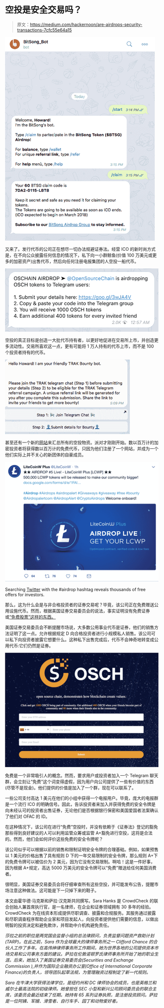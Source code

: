 # 空投是安全交易吗？

> 原文：<https://medium.com/hackernoon/are-airdrops-security-transactions-7cfc55e64a15>

![](img/cbd7f167c50b1c57abeca4ab498b7a3e.png)

又来了。发行代币的公司正在想尽一切办法规避证券法。经营 ICO 的新时尚方式是，在不向公众披露任何信息的情况下，私下向一小群鲸鱼(价值 100 万美元或更多的加密资产)出售代币，然后向任何注册电报集团的人空投一船代币。

![](img/3bcaade8c6af9bcc8135ad5c7b27a0b2.png)

空投的真正目标是创造一大批代币持有者，以更好地促进在交易所上市，并创造更多流动性。交易所喜欢这一点，更有可能将 1 万人持有的代币上市，而不是 100 个投资者持有的代币。

![](img/33aac0ad875470a1f2eff0608276d7ae.png)

甚至还有一个新的[网站](https://airdropalert.com/)来汇总所有的空投物资。派对才刚刚开始。数以百万计的加密投资者将获得数以百万计的免费代币，只因为他们注册了一个网站，并成为一个他们实际上并不关心的新团体的自豪成员。

![](img/1b147f50168cc8033a10b1800cf213a1.png)

Searching [Twitter](https://twitter.com/search?q=%23Airdrop&src=tyah&lang=en) with the #airdrop hashtag reveals thousands of free offers for investors.

那么，这为什么会是与非合格投资者的证券交易呢？毕竟，该公司正在免费赠送公用设施代币。然而，根据美国证券交易委员会的说法，事实证明没有免费证券或[“免费股票”这样的东西。](https://www.sec.gov/news/headlines/webstock.htm)

美国证券交易委员会不断提醒市场说，大多数公用事业代币是证券，他们的销售方法证明了这一点。允许根据规定 D 向合格投资者进行小规模私人销售。该公司可以私下向投资者披露它想要什么。这种私下出售完成后，代币不会神奇地转变成公用代币:它们仍然是证券。

![](img/a2caecd9edfcb0b3b94259f716858508.png)

免费是一个非常吸引人的概念。然而，要求用户或投资者加入一个 Telegram 聊天群，会立刻让“免费”这个词变得虚假，因为用户向公司提供了一些有价值的东西(尽管不是现金)。他们提供的价值是加入了一个群，现在可以联系了。

一些公司支付高达 1 美元在他们的小组中获得一个电报用户。毕竟，庞大的电报群是一个流行 ICO 的明确信号。因此，告诉投资者来加入并获得免费的安全令牌是向未经认可的投资者出售证券，无论他们是否根据银行保密和美国爱国者法案确认了他们对 OFAC 的 ID。

在这种情况下，该公司在进行“免费”空投时，并没有依赖于《证券法》登记的豁免那些得到良好建议的人可以利用监管众筹或监管 A+豁免进行空投，这将是合法的。然而，他们会如何评价这些免费的安全令牌呢？

该公司似乎可以根据以前的销售和限制证明安全令牌的合理基础。例如，如果预售以 1 美元的价格出售了具有规则 D 下的一年交易限制的安全令牌，那么规则 A+下的免费令牌可以被估价为 2 美元，因为它没有交易限制。啊哈！这是一件好事，因为根据 A+规定，高达 5000 万美元的安全令牌可以“免费”赠送给任何美国消费者。

很明显，美国证券交易委员会将仔细审查所有这些空投，并可能发布公告，提醒市场注意这种做法。这可能是下一只掉下来的鞋子。

本文由霍华德·马克斯和萨拉·汉克斯共同撰写。Sara Hanks 是 CrowdCheck 的联合创始人兼首席执行官，是一名律师，在企业和证券领域拥有 30 多年的经验。CrowdCheck 为在线资本形成提供尽职调查、披露和合规服务。其服务通过披露和尽职调查程序帮助企业家和项目发起人，向投资者提供他们需要的信息，以做出明智的投资决定和避免欺诈，并帮助中介机构避免责任。

*莎拉之前的职位是两党国会监督小组的总法律顾问，负责监督问题资产救助计划(TARP)。在此之前，Sara 作为全球最大的律师事务所之一 Clifford Chance 的合伙人工作了多年。在高伟绅律师事务所工作期间，她为世界各地的公司提供资本市场交易和公司事务方面的建议。萨拉在伦敦诺顿罗氏律师事务所开始了她的职业生涯。后来，她加入了美国证券交易委员会(Securities and Exchange Commission ),并作为国际企业融资办公室(Office of International Corporate Finance)的负责人，领导团队起草法规，为管理融资过程制定了新一代规则。*

*Sara 在牛津大学获得法律学位，是纽约州和 DC 律师协会的成员，也是英格兰和威尔士最高法院的初级律师。她曾担任 SEC 小型和新兴公司顾问委员会的联合主席，该委员会最近结束了任期。她持有 65 系列证券执照，是注册投资顾问。萨拉是一位阿姨、军嫂、滑雪者、自行车手、园丁和动物爱好者。*